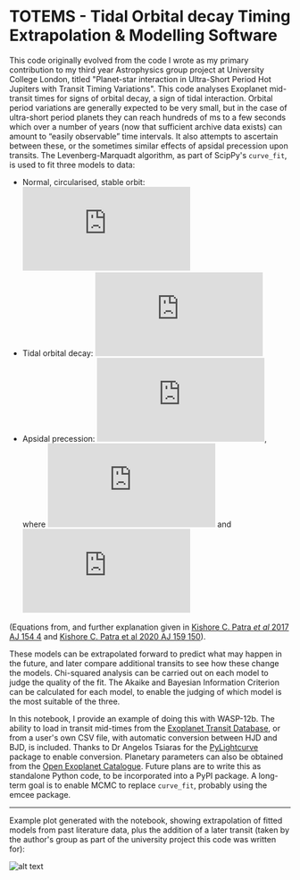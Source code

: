 # TOTEMS - Tidal Orbital decay Timing Extrapolation &amp; Modelling Software

This code originally evolved from the code I wrote as my primary contribution to my third year Astrophysics group project at University College London, titled "Planet-star interaction in Ultra-Short Period Hot Jupiters with Transit Timing Variations". This code analyses Exoplanet mid-transit times for signs of orbital decay, a sign of tidal interaction. Orbital period variations are generally expected to be very small, but in the case of ultra-short period planets they can reach hundreds of ms to a few seconds which over a number of years (now that sufficient archive data exists) can amount to “easily observable” time intervals. It also attempts to ascertain between these, or the sometimes similar effects of apsidal precession upon transits. The Levenberg-Marquadt algorithm, as part of ScipPy's `curve_fit`, is used to fit three models to data:

* Normal, circularised, stable orbit: ![equation](https://latex.codecogs.com/gif.latex?T_%7Bmid%7D%3DT_%7B0%7D&plus;P%5Ctimes%7BE%7D)
* Tidal orbital decay: ![equation](https://latex.codecogs.com/gif.latex?T_%7Bmid%7D%3DT_%7B0%7D&plus;PE&plus;%5Cfrac%7B1%7D%7B2%7DP%5Cfrac%7BdP%7D%7Bdt%7DE%5E2)
* Apsidal precession: ![equation](https://latex.codecogs.com/gif.latex?T_%7Bmid%7D%3DT_%7B0%7D&plus;P_%7BS%7DE-%5Cfrac%7BeP_%7Ba%7D%7D%7B%5Cpi%7D%5Ccos%28%7B%5Comega%28E%29%7D%29), where ![equation](https://latex.codecogs.com/gif.latex?%5Comega%28E%29%20%3D%20%5Comega_0%20&plus;%20%5Cfrac%7Bd%5Comega%7D%7BdE%7DE) and ![equation](https://latex.codecogs.com/gif.latex?P_a%20%3D%20P_s%5Cleft%281-%5Cfrac%7Bd%5Comega/dE%7D%7B2%5Cpi%7D%5Cright%29%5E%7B-1%7D)

(Equations from, and further explanation given in [Kishore C. Patra *et al* 2017 AJ 154 4](https://doi.org/10.3847/1538-3881/aa6d75) and [Kishore C. Patra et al 2020 AJ 159 150](https://arxiv.org/abs/2002.02606)).

These models can be extrapolated forward to predict what may happen in the future, and later compare additional transits to see how these change the models. Chi-squared analysis can be carried out on each model to judge the quality of the fit. The Akaike and Bayesian Information Criterion can be calculated for each model, to enable the judging of which model is the most suitable of the three.

In this notebook, I provide an example of doing this with WASP-12b. The ability to load in transit mid-times from the [Exoplanet Transit Database](http://var2.astro.cz/ETD/), or from a user's own CSV file, with automatic conversion between HJD and BJD, is included. Thanks to Dr Angelos Tsiaras for the [PyLightcurve](https://github.com/ucl-exoplanets/pylightcurve) package to enable conversion. Planetary parameters can also be obtained from the [Open Exoplanet Catalogue](https://github.com/OpenExoplanetCatalogue/open_exoplanet_catalogue). Future plans are to write this as standalone Python code, to be incorporated into a PyPI package. A long-term goal is to enable MCMC to replace `curve_fit`, probably using the emcee package.

---

Example plot generated with the notebook, showing extrapolation of fitted models from past literature data, plus the addition of a later transit (taken by the author's group as part of the university project this code was written for):

![alt text](https://ross-dobson.github.io/images/TOTEMS_wasp12_example_plot.png)
